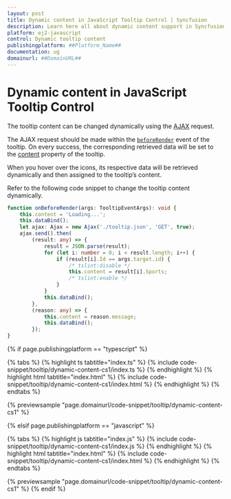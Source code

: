 ```yaml
---
layout: post
title: Dynamic content in JavaScript Tooltip Control | Syncfusion
description: Learn here all about dynamic content support in Syncfusion Essential JavaScript Tooltip control, it's elements and more.
platform: ej2-javascript
control: Dynamic tooltip content 
publishingplatform: ##Platform_Name##
documentation: ug
domainurl: ##DomainURL##
---
```


# Dynamic content in JavaScript Tooltip Control

The tooltip content can be changed dynamically using the [AJAX](../../api/base/ajax/) request.

The AJAX request should be made within the [`beforeRender`](../../api/tooltip/#beforerender) event of the tooltip. On every success, the corresponding retrieved data will be set to the [content](../../api/tooltip/#content) property of the tooltip.

When you hover over the icons, its respective data will be retrieved dynamically and then assigned to the tooltip’s content.

Refer to the following code snippet to change the tooltip content dynamically.

```ts
function onBeforeRender(args: TooltipEventArgs): void {
    this.content = 'Loading...';
    this.dataBind();
    let ajax: Ajax = new Ajax('./tooltip.json', 'GET', true);
    ajax.send().then(
        (result: any) => {
            result = JSON.parse(result);
            for (let i: number = 0; i < result.length; i++) {
                if (result[i].Id == args.target.id) {
                    /* tslint:disable */
                    this.content = result[i].Sports;
                    /* tslint:enable */
                }
            }
            this.dataBind();
        },
        (reason: any) => {
            this.content = reason.message;
            this.dataBind();
        });
}
```

{% if page.publishingplatform == "typescript" %}

 {% tabs %}
{% highlight ts tabtitle="index.ts" %}
{% include code-snippet/tooltip/dynamic-content-cs1/index.ts %}
{% endhighlight %}
{% highlight html tabtitle="index.html" %}
{% include code-snippet/tooltip/dynamic-content-cs1/index.html %}
{% endhighlight %}
{% endtabs %}
        
{% previewsample "page.domainurl/code-snippet/tooltip/dynamic-content-cs1" %}

{% elsif page.publishingplatform == "javascript" %}

{% tabs %}
{% highlight js tabtitle="index.js" %}
{% include code-snippet/tooltip/dynamic-content-cs1/index.js %}
{% endhighlight %}
{% highlight html tabtitle="index.html" %}
{% include code-snippet/tooltip/dynamic-content-cs1/index.html %}
{% endhighlight %}
{% endtabs %}

{% previewsample "page.domainurl/code-snippet/tooltip/dynamic-content-cs1" %}
{% endif %}